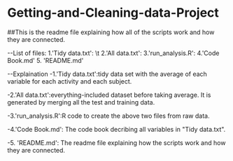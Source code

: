 Getting-and-Cleaning-data-Project
=================================
##This is the readme file explaining how all of the scripts work and how they are connected.

--List of files:
1.'Tidy data.txt': \t
2.'All data.txt':
3.'run_analysis.R':
4.'Code Book.md'
5. 'README.md'

--Explaination
-1.'Tidy data.txt':tidy data set with the average of each variable for each activity and each subject.

-2.'All data.txt':everything-included dataset before taking average. It is generated by merging all the test and training data.

-3.'run_analysis.R':R code to create the above two files from raw data.

-4.'Code Book.md': The code book decribing all variables in "Tidy data.txt".

-5. 'README.md': The readme file explaining how the scripts work and how they are connected.
